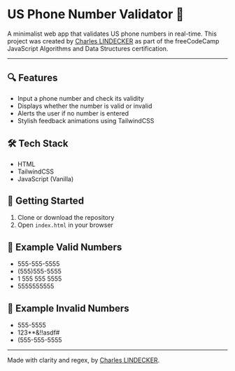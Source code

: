 # US Phone Number Validator 📱

A minimalist web app that validates US phone numbers in real-time. This project was created by [Charles LINDECKER](https://www.linkedin.com/in/charleslindecker) as part of the freeCodeCamp JavaScript Algorithms and Data Structures certification.

---

## 🔍 Features

* Input a phone number and check its validity
* Displays whether the number is valid or invalid
* Alerts the user if no number is entered
* Stylish feedback animations using TailwindCSS

## 🛠 Tech Stack

* HTML
* TailwindCSS
* JavaScript (Vanilla)

## 🚀 Getting Started

1. Clone or download the repository
2. Open `index.html` in your browser

## 📌 Example Valid Numbers

* 555-555-5555
* (555)555-5555
* 1 555 555 5555
* 5555555555

## 📌 Example Invalid Numbers

* 555-5555
* 123\*\*&!!asdf#
* (555-555-5555

---

Made with clarity and regex, by [Charles LINDECKER](https://www.linkedin.com/in/charleslindecker).
